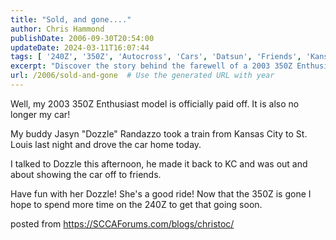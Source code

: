 ```yaml
---
title: "Sold, and gone...."
author: Chris Hammond
publishDate: 2006-09-30T20:54:00
updateDate: 2024-03-11T16:07:44
tags: [ '240Z', '350Z', 'Autocross', 'Cars', 'Datsun', 'Friends', 'Kansas City', 'Project 240Z', 'Project 350Z', 'Project240z', 'Project240Zcom', 'Project350z', 'Project350zcom' ]
excerpt: "Discover the story behind the farewell of a 2003 350Z Enthusiast model and the arrival of a buddy to claim the car. Exciting adventures ahead!"
url: /2006/sold-and-gone  # Use the generated URL with year
---
```

<p>Well, my 2003 350Z Enthusiast model is officially paid off. It is also no longer my car!</p><p>My buddy Jasyn &quot;Dozzle&quot; Randazzo took a train from Kansas City to St. Louis last night and drove the car home today. </p><p>I talked to Dozzle this afternoon, he made it back to KC and was out and about showing the car off to friends.</p><p>Have fun with her Dozzle! She&#39;s a good ride! Now that the 350Z is gone I hope to spend more time on the 240Z to get that going soon.</p> posted from <a href="https://SCCAForums.com/blogs/christoc/">https://SCCAForums.com/blogs/christoc/</a>

